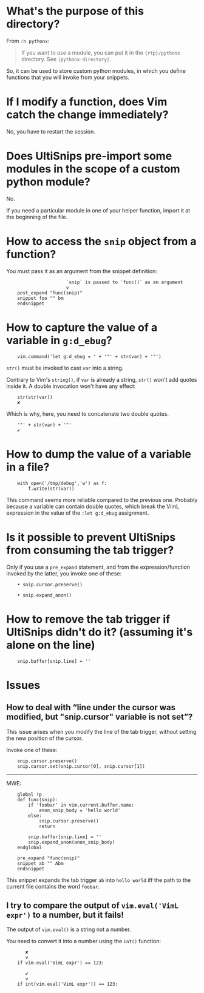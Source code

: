 # What's the purpose of this directory?

From `:h pythonx`:

> If you want to use a module, you can put it in the `{rtp}/pythonx` directory.
> See `|pythonx-directory|`.

So, it can be used to store custom python modules, in which you define functions
that you will invoke from your snippets.

# If I modify a function, does Vim catch the change immediately?

No, you have to restart the session.

# Does UltiSnips pre-import some modules in the scope of a custom python module?

No.

If you need a particular module in one of your helper function, import it at the
beginning of the file.

# How to access the `snip` object from a function?

You must pass it as an argument from the snippet definition:

                          `snip` is passed to `func()` as an argument
                          v
        post_expand "func(snip)"
        snippet foo "" bm
        endsnippet

# How to capture the value of a variable in `g:d_ebug`?

        vim.command('let g:d_ebug = ' + '"' + str(var) + '"')

`str()` must be invoked to cast `var` into a string.

Contrary to  Vim's `string()`, if `var`  is already a string,  `str()` won't add
quotes inside it.
A double invocation won't have any effect:

        str(str(var))
        ✘

Which is why, here, you need to concatenate two double quotes.

        '"' + str(var) + '"'
        ✔

# How to dump the value of a variable in a file?

        with open('/tmp/debug','w') as f:
            f.write(str(var))

This command seems more reliable compared to the previous one.
Probably because  a variable  can contain  double quotes,  which break  the VimL
expression in the value of the `:let g:d_ebug` assignment.

# Is it possible to prevent UltiSnips from consuming the tab trigger?

Only  if you  use a  `pre_expand`  statement, and  from the  expression/function
invoked by the latter, you invoke one of these:

        • snip.cursor.preserve()

        • snip.expand_anon()

# How to remove the tab trigger if UltiSnips didn't do it?   (assuming it's alone on the line)

        snip.buffer[snip.line] = ''

##
# Issues
## How to deal with “line under the cursor was modified, but "snip.cursor" variable is not set”?

This issue arises when  you modify the line of the  tab trigger, without setting
the new position of the cursor.

Invoke one of these:

        snip.cursor.preserve()
        snip.cursor.set(snip.cursor[0], snip.cursor[1])

---

MWE:

        global !p
        def func(snip):
            if 'foobar' in vim.current.buffer.name:
                anon_snip_body = 'hello world'
            else:
                snip.cursor.preserve()
                return

            snip.buffer[snip.line] = ''
            snip.expand_anon(anon_snip_body)
        endglobal

        pre_expand "func(snip)"
        snippet ab "" Abm
        endsnippet

This snippet expands the tab trigger `ab` into `hello world` iff the path to the
current file contains the word `foobar`.

## I try to compare the output of `vim.eval('VimL expr')` to a number, but it fails!

The output of `vim.eval()` is a string not a number.

You need to convert it into a number using the `int()` function:

           ✘
           v
        if vim.eval('VimL expr') == 123:

           ✔
           v
        if int(vim.eval('VimL expr')) == 123:


